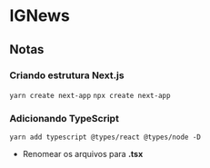 # IGNews

## Notas

### Criando estrutura Next.js
`yarn create next-app`
`npx create next-app`

### Adicionando TypeScript
`yarn add typescript @types/react @types/node -D`

* Renomear os arquivos para **.tsx**